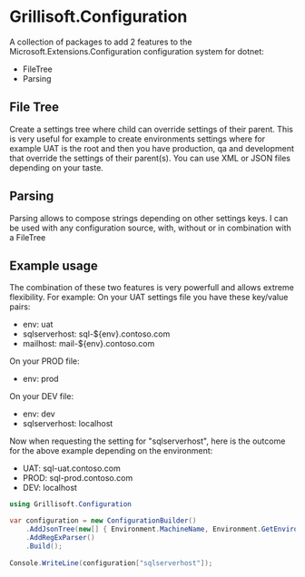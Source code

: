 # Grillisoft.Configuration

A collection of packages to add 2 features to the Microsoft.Extensions.Configuration configuration system for dotnet:
- FileTree
- Parsing

## File Tree
Create a settings tree where child can override settings of their parent. This is very useful for example to create environments settings where for example UAT is the root and then you have production, qa and development that override the settings of their parent(s). You can use XML or JSON files depending on your taste.

## Parsing
Parsing allows to compose strings depending on other settings keys. I can be used with any configuration source, with, without or in combination with a FileTree

## Example usage
The combination of these two features is very powerfull and allows extreme flexibility.
For example:
On your UAT settings file you have these key/value pairs:
- env: uat
- sqlserverhost: sql-${env}.contoso.com
- mailhost: mail-${env}.contoso.com

On your PROD file:
- env: prod

On your DEV file:
- env: dev
- sqlserverhost: localhost

Now when requesting the setting for "sqlserverhost", here is the outcome for the above example depending on the environment:
- UAT: sql-uat.contoso.com
- PROD: sql-prod.contoso.com
- DEV: localhost

```csharp
using Grillisoft.Configuration

var configuration = new ConfigurationBuilder()
    .AddJsonTree(new[] { Environment.MachineName, Environment.GetEnvironmentVariable("ENVIRONMENT") })
    .AddRegExParser()
    .Build();
    
Console.WriteLine(configuration["sqlserverhost"]);
```
